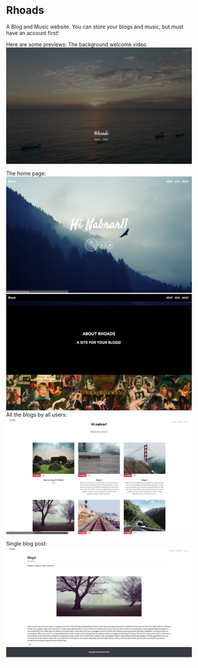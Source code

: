 # Rhoads
A Blog and Music website. You can store your blogs and music, but must have an account first!

Here are some previews: The background welcome video
![alt text](https://github.com/nafabrar/Rhoads/blob/master/mwebsite/static/Welcome.png)

The home page:
![alt text](https://github.com/nafabrar/Rhoads/blob/master/mwebsite/static/Homepage.png)
![alt text](https://github.com/nafabrar/Rhoads/blob/master/mwebsite/static/Homepage2.png)
All the blogs by all users:
![alt text](https://github.com/nafabrar/Rhoads/blob/master/mwebsite/static/Blogs.png)

Single blog post:
![alt text](https://github.com/nafabrar/Rhoads/blob/master/mwebsite/static/Blogpost.png)
